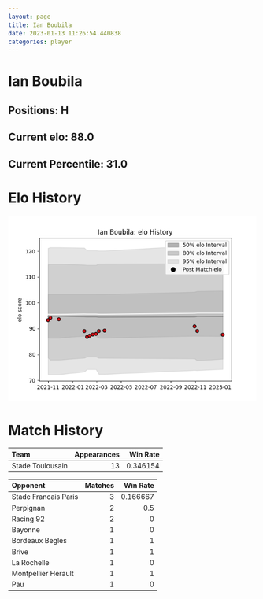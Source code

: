 ```yaml
---  
layout: page  
title: Ian Boubila  
date: 2023-01-13 11:26:54.440838  
categories: player  
---
```

# Ian Boubila

## Positions: H

## Current elo: 88.0

## Current Percentile: 31.0

# Elo History


![elo history](history_IanBoubila.png)
# Match History


| Team             |   Appearances |   Win Rate |
|:-----------------|--------------:|-----------:|
| Stade Toulousain |            13 |   0.346154 |

| Opponent             |   Matches |   Win Rate |
|:---------------------|----------:|-----------:|
| Stade Francais Paris |         3 |   0.166667 |
| Perpignan            |         2 |   0.5      |
| Racing 92            |         2 |   0        |
| Bayonne              |         1 |   0        |
| Bordeaux Begles      |         1 |   1        |
| Brive                |         1 |   1        |
| La Rochelle          |         1 |   0        |
| Montpellier Herault  |         1 |   1        |
| Pau                  |         1 |   0        |